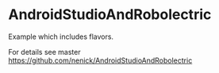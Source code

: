 # AndroidStudioAndRobolectric

Example which includes flavors.

For details see master https://github.com/nenick/AndroidStudioAndRobolectric
